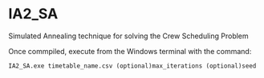 # IA2_SA
Simulated Annealing technique for solving the Crew Scheduling Problem

Once commpiled, execute from the Windows terminal with the command:
    
    IA2_SA.exe timetable_name.csv (optional)max_iterations (optional)seed
